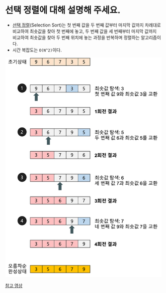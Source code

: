 # 선택 정렬에 대해 설명해 주세요.

- [선택 정렬](https://github.com/genesis12345678/TIL/blob/main/algorithm/sorting/selectionSort/SelectionSort.md#%EC%84%A0%ED%83%9D-%EC%A0%95%EB%A0%AC)(Selection Sort)는 첫 번째 값을 두 번째 값부터 마지막 값까지 차례대로 비교하여 최솟값을 찾아
첫 번째에 놓고, 두 번째 값을 세 번째부터 마지막 값까지 비교하여 최솟값을 찾아 두 번째 위치에 놓는 과정을 반복하며 정렬하는 알고리즘이다.
- 시간 복잡도는 `O(N^2)`이다.

![img_1.png](image/img_1.png)

[참고 영상](https://www.youtube.com/watch?v=Ns4TPTC8whw)